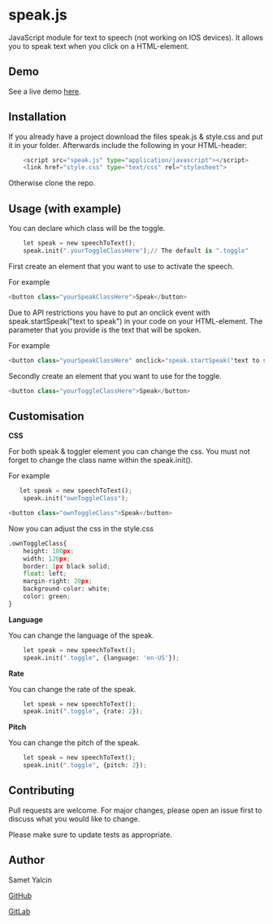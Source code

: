 # speak.js

JavaScript module for text to speech (not working on IOS devices). It allows you to speak text when you click on a HTML-element.

## Demo

See a live demo [here](http://i344974.hera.fhict.nl/s4/modular).

## Installation

If you already have a project download the files speak.js & style.css and put it in your folder. Afterwards include the following in your HTML-header:

```python
    <script src="speak.js" type="application/javascript"></script>
    <link href="style.css" type="text/css" rel="stylesheet">
```
Otherwise clone the repo.

## Usage (with example)

You can declare which class will be the toggle.
```python
    let speak = new speechToText();
    speak.init(".yourToggleClassHere");// The default is ".toggle"
```

First create an element that you want to use to activate the speech.

For example
```python
<button class="yourSpeakClassHere">Speak</button>
```
Due to API restrictions you have to put an onclick event with speak.startSpeak("text to speak") in your code on your HTML-element. The parameter that you provide is the text that will be spoken.

For example
```python
<button class="yourSpeakClassHere" onclick="speak.startSpeak("text to speak")">Speak</button>
```
Secondly create an element that you want to use for the toggle.
```python
<button class="yourToggleClassHere">Speak</button>
```

## Customisation 

**CSS**

For both speak & toggler element you can change the css. You must not forget to change the class name within the speak.init().

For example

```python
   let speak = new speechToText();
    speak.init("ownToggleClass");
```

```python
<button class="ownToggleClass">Speak</button>
```
Now you can adjust the css in the style.css

```python
.ownToggleClass{
    height: 100px;
    width: 120px;
    border: 1px black solid;
    float: left;
    margin-right: 20px;
    background-color: white;
    color: green;
}
```

**Language**

You can change the language of the speak.

```python
    let speak = new speechToText();
    speak.init(".toggle", {language: 'en-US'});
```

**Rate**

You can change the rate of the speak.

```python
    let speak = new speechToText();
    speak.init(".toggle", {rate: 2});
```
**Pitch**

You can change the pitch of the speak.
```python
    let speak = new speechToText();
    speak.init(".toggle", {pitch: 2});
```

## Contributing
Pull requests are welcome. For major changes, please open an issue first to discuss what you would like to change.

Please make sure to update tests as appropriate.

## Author
Samet Yalcin

[GitHub](https://github.com/SametYalcinn)

[GitLab](https://git.fhict.nl/I344974)
